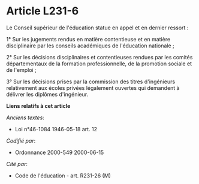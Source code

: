# Article L231-6

Le Conseil supérieur de l'éducation statue en appel et en dernier ressort :

1° Sur les jugements rendus en matière contentieuse et en matière disciplinaire par les conseils académiques de l'éducation
nationale ;

2° Sur les décisions disciplinaires et contentieuses rendues par les comités départementaux de la formation professionnelle,
de la promotion sociale et de l'emploi ;

3° Sur les décisions prises par la commission des titres d'ingénieurs relativement aux écoles privées légalement ouvertes qui
demandent à délivrer les diplômes d'ingénieur.

**Liens relatifs à cet article**

_Anciens textes_:

  - Loi n°46-1084 1946-05-18 art. 12

_Codifié par_:

  - Ordonnance 2000-549 2000-06-15

_Cité par_:

  - Code de l'éducation - art. R231-26 (M)
